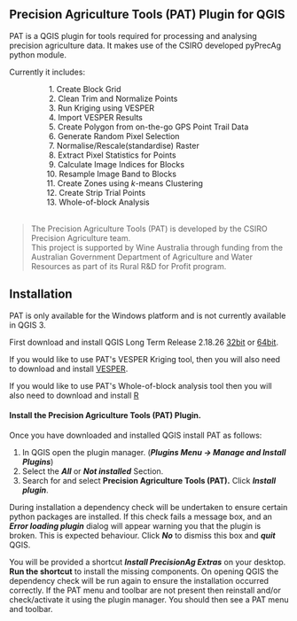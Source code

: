Precision Agriculture Tools (PAT) Plugin for QGIS
-------------------------------------------------

PAT is a QGIS plugin for tools required for processing and analysing precision agriculture data. It
makes use of the CSIRO developed pyPrecAg python module.

Currently it includes:<dd> 
&nbsp;&nbsp;&nbsp;&nbsp;&nbsp;&nbsp;&nbsp; 1. Create Block Grid<br>
&nbsp;&nbsp;&nbsp;&nbsp;&nbsp;&nbsp;&nbsp; 2. Clean Trim and Normalize Points<br>
&nbsp;&nbsp;&nbsp;&nbsp;&nbsp;&nbsp;&nbsp; 3. Run Kriging using VESPER<br>
&nbsp;&nbsp;&nbsp;&nbsp;&nbsp;&nbsp;&nbsp; 4. Import VESPER Results<br>
&nbsp;&nbsp;&nbsp;&nbsp;&nbsp;&nbsp;&nbsp; 5. Create Polygon from on-the-go GPS Point Trail Data<br>
&nbsp;&nbsp;&nbsp;&nbsp;&nbsp;&nbsp;&nbsp; 6. Generate Random Pixel Selection<br>
&nbsp;&nbsp;&nbsp;&nbsp;&nbsp;&nbsp;&nbsp; 7. Normalise/Rescale(standardise) Raster<br>
&nbsp;&nbsp;&nbsp;&nbsp;&nbsp;&nbsp;&nbsp; 8. Extract Pixel Statistics for Points<br>
&nbsp;&nbsp;&nbsp;&nbsp;&nbsp;&nbsp;&nbsp; 9. Calculate Image Indices for Blocks<br>
&nbsp;&nbsp;&nbsp;&nbsp;&nbsp;&nbsp; 10. Resample Image Band to Blocks<br>
&nbsp;&nbsp;&nbsp;&nbsp;&nbsp;&nbsp; 11. Create Zones using <i>k</i>-means Clustering<br>
&nbsp;&nbsp;&nbsp;&nbsp;&nbsp;&nbsp; 12. Create Strip Trial Points<br>
&nbsp;&nbsp;&nbsp;&nbsp;&nbsp;&nbsp; 13. Whole-of-block Analysis<br> <br> </dd></dt></dl>

>   The Precision Agriculture Tools (PAT) is developed by the CSIRO Precision Agriculture team.  
>   This project is supported by Wine Australia through funding from the
>   Australian Government Department of Agriculture and Water Resources as part
>   of its Rural R&D for Profit program.


Installation
------------
PAT is only available for the Windows platform and is not currently available in QGIS 3.

First download and install QGIS Long Term Release 2.18.26 [32bit](http://download.osgeo.org/qgis/win64/QGIS-OSGeo4W-2.18.26-1-Setup-x86.exe) or 
[64bit](http://download.osgeo.org/qgis/win64/QGIS-OSGeo4W-2.18.26-1-Setup-x86_64.exe).

If you would like to use PAT's VESPER Kriging tool, then you will also need to download and install
[VESPER](https://sydney.edu.au/agriculture/pal/software/vesper.shtml).

If you would like to use PAT's Whole-of-block analysis tool then you will also need to download and install [R](http://r-project.org/)


#### Install the Precision Agriculture Tools (PAT) Plugin.
Once you have downloaded and installed QGIS install PAT as follows:
1.  In QGIS open the plugin manager. (***Plugins Menu → Manage and Install
    Plugins***)
2.  Select the ***All*** or ***Not installed*** Section.
3.  Search for and select **Precision Agriculture Tools (PAT).**
    Click ***Install plugin***.

During installation a dependency check will be undertaken to ensure certain
python packages are installed. If this check fails a message box, and an ***Error
loading plugin*** dialog will appear warning you that the plugin is broken. This
is expected behaviour. Click ***No*** to dismiss this box and ***quit*** QGIS.

You will be provided a shortcut ***Install PrecisionAg Extras*** on your desktop.
**Run the shortcut** to install the missing components. On opening QGIS the
dependency check will be run again to ensure the installation occurred
correctly. If the PAT menu and toolbar are not present then reinstall
and/or check/activate it using the plugin manager. You should then see a PAT menu
and toolbar.